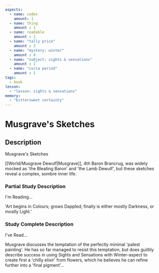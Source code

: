 ```yaml
---
aspects: 
  - name: codex
    amount: 1
  - name: thing
    amount : 1
  - name: readable
    amount : 1
  - name: "tally price"
    amount : 2
  - name: "mystery: winter"
    amount : 8
  - name: "subject: sights & sensations"
    amount : 1
  - name: "curia period"
    amount : 1
tags:
  - book
lesson:
  - "lesson: sights & sensations"
memory:
  - "bittersweet certainty"
---
```


# Musgrave's Sketches

## Description
Musgrave's Sketches

[[World/Musgrave Dewulf|Musgrave]], 4th Baron Brancrug, was widely mocked as 'the Bleating Baron' and 'the Lamb Dewulf', but these sketches reveal a complex, sombre inner life.
### Partial Study Description
I'm Reading...

'Art begins in Colours; grows Dappled; finally is either mostly Darkness, or mostly Light.'
### Study Complete Description
I've Read...

Musgrave discusses the temptation of the perfectly minimal 'palest painting'. He has so far managed to resist this temptation, but does guiltily describe success in using Sights and Sensations with Winter-aspect to create first a 'chilly elixir' from flowers, which he believes he can refine further into a 'final pigment'...